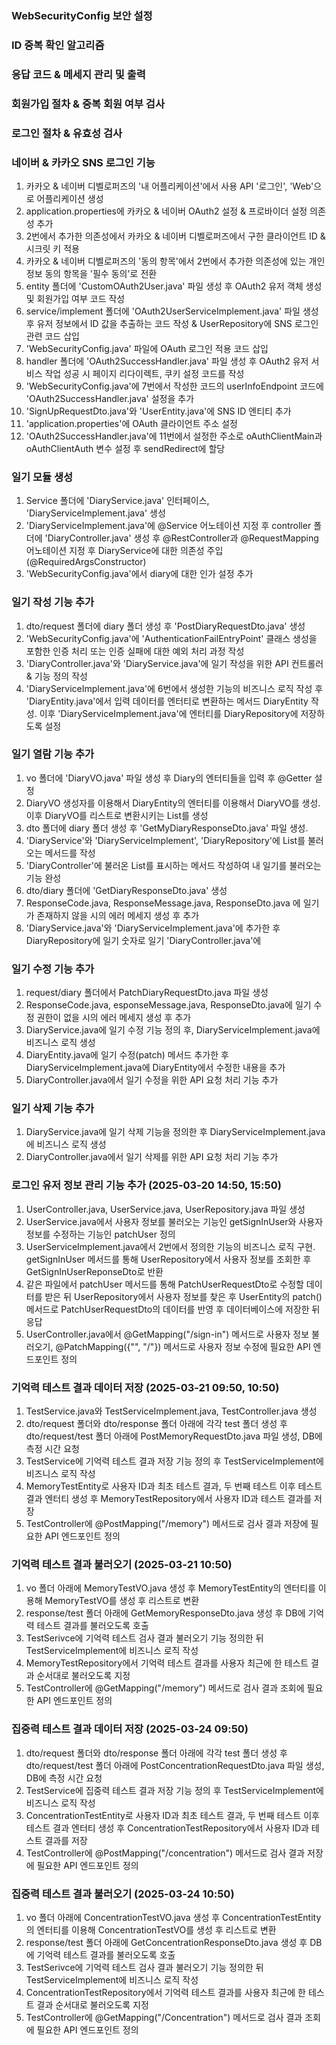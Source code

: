 ### WebSecurityConfig 보안 설정

### ID 중복 확인 알고리즘

### 응답 코드 & 메세지 관리 및 출력

### 회원가입 절차 & 중복 회원 여부 검사

### 로그인 절차 & 유효성 검사

### 네이버 & 카카오 SNS 로그인 기능
1. 카카오 & 네이버 디벨로퍼즈의 '내 어플리케이션'에서 사용 API '로그인', 'Web'으로 어플리케이션 생성
2. application.properties에 카카오 & 네이버 OAuth2 설정 & 프로바이더 설정 의존성 추가
3. 2번에서 추가한 의존성에서 카카오 & 네이버 디벨로퍼즈에서 구한 클라이언트 ID & 시크릿 키 적용
4. 카카오 & 네이버 디벨로퍼즈의 '동의 항목'에서 2번에서 추가한 의존성에 있는 개인정보 동의 항목을 '필수 동의'로 전환
5. entity 폴더에 'CustomOAuth2User.java' 파일 생성 후 OAuth2 유저 객체 생성 및 회원가입 여부 코드 작성
6. service/implement 폴더에 'OAuth2UserServiceImplement.java' 파일 생성 후 유저 정보에서 ID 값을 추출하는 코드 작성 & UserRepository에 SNS 로그인 관련 코드 삽입
7. 'WebSecurityConfig.java' 파일에 OAuth 로그인 적용 코드 삽입
8. handler 폴더에 'OAuth2SuccessHandler.java' 파일 생성 후 OAuth2 유저 서비스 작업 성공 시 페이지 리다이렉트, 쿠키 설정 코드를 작성
9. 'WebSecurityConfig.java'에 7번에서 작성한 코드의 userInfoEndpoint 코드에 'OAuth2SuccessHandler.java' 설정을 추가
10. 'SignUpRequestDto.java'와 'UserEntity.java'에 SNS ID 엔티티 추가
11. 'application.properties'에 OAuth 클라이언트 주소 설정
12. 'OAuth2SuccessHandler.java'에 11번에서 설정한 주소로 oAuthClientMain과 oAuthClientAuth 변수 설정 후 sendRedirect에 할당

### 일기 모듈 생성
1. Service 폴더에 'DiaryService.java' 인터페이스, 'DiaryServiceImplement.java' 생성
2. 'DiaryServiceImplement.java'에 @Service 어노테이션 지정 후 controller 폴더에 'DiaryController.java' 생성 후 @RestController과 @RequestMapping 어노테이션 지정 후 DiaryService에 대한 의존성 주입(@RequiredArgsConstructor)
3. 'WebSecurityConfig.java'에서 diary에 대한 인가 설정 추가

### 일기 작성 기능 추가
1. dto/request 폴더에 diary 폴더 생성 후 'PostDiaryRequestDto.java' 생성
2. 'WebSecurityConfig.java'에 'AuthenticationFailEntryPoint' 클래스 생성을 포함한 인증 처리 또는 인증 실패에 대한 예외 처리 과정 작성
3. 'DiaryController.java'와 'DiaryService.java'에 일기 작성을 위한 API 컨트롤러 & 기능 정의 작성
4. 'DiaryServiceImplement.java'에 6번에서 생성한 기능의 비즈니스 로직 작성 후 'DiaryEntity.java'에서 입력 데이터를 엔터티로 변환하는 메서드 DiaryEntity 작성. 이후 'DiaryServiceImplement.java'에 엔터티를 DiaryRepository에 저장하도록 설정

### 일기 열람 기능 추가
1. vo 폴더에 'DiaryVO.java' 파일 생성 후 Diary의 엔터티들을 입력 후 @Getter 설정
2. DiaryVO 생성자를 이용해서 DiaryEntity의 엔터티를 이용해서 DiaryVO를 생성. 이후 DiaryVO를 리스트로 변환시키는 List<DiaryVO>를 생성
3. dto 폴더에 diary 폴더 생성 후 'GetMyDiaryResponseDto.java' 파일 생성.
4. 'DiaryService'와 'DiaryServiceImplement', 'DiaryRepository'에 List를 불러오는 메서드를 작성
5. 'DiaryController'에 불러온 List를 표시하는 메서드 작성하여 내 일기를 불러오는 기능 완성
6. dto/diary 폴더에 'GetDiaryResponseDto.java' 생성
7. ResponseCode.java, ResponseMessage.java, ResponseDto.java 에 일기가 존재하지 않을 시의 에러 메세지 생성 후 추가
8. 'DiaryService.java'와 'DiaryServiceImplement.java'에 추가한 후 DiaryRepository에 일기 숫자로 일기 'DiaryController.java'에

### 일기 수정 기능 추가
1. request/diary 폴더에서 PatchDiaryRequestDto.java 파일 생성
2. ResponseCode.java, esponseMessage.java, ResponseDto.java에 일기 수정 권한이 없을 시의 에러 메세지 생성 후 추가
3. DiaryService.java에 일기 수정 기능 정의 후, DiaryServiceImplement.java에 비즈니스 로직 생성
4. DiaryEntity.java에 일기 수정(patch) 메서드 추가한 후 DiaryServiceImplement.java에 DiaryEntity에서 수정한 내용을 추가
5. DiaryController.java에서 일기 수정을 위한 API 요청 처리 기능 추가

### 일기 삭제 기능 추가
1. DiaryService.java에 일기 삭제 기능을 정의한 후 DiaryServiceImplement.java에 비즈니스 로직 생성
2. DiaryController.java에서 일기 삭제를 위한 API 요청 처리 기능 추가

### 로그인 유저 정보 관리 기능 추가 (2025-03-20 14:50, 15:50)
1. UserController.java, UserService.java, UserRepository.java 파일 생성
2. UserService.java에서 사용자 정보를 불러오는 기능인 getSignInUser와 사용자 정보를 수정하는 기능인 patchUser 정의
3. UserServiceImplement.java에서 2번에서 정의한 기능의 비즈니스 로직 구현. getSignInUser 메서드를 통해 UserRepository에서 사용자 정보를 조회한 후 GetSignInUserReponseDto로 반환
4. 같은 파일에서 patchUser 메서드를 통해 PatchUserRequestDto로 수정할 데이터를 받은 뒤 UserRepository에서 사용자 정보를 찾은 후 UserEntity의 patch() 메서드로 PatchUserRequestDto의 데이터를 반영 후 데이터베이스에 저장한 뒤 응답
5. UserController.java에서 @GetMapping("/sign-in") 메서드로 사용자 정보 불러오기, @PatchMapping({"", "/"}) 메서드로 사용자 정보 수정에 필요한 API 엔드포인트 정의

### 기억력 테스트 결과 데이터 저장 (2025-03-21 09:50, 10:50)
1. TestService.java와 TestServiceImplement.java, TestController.java 생성
2. dto/request 폴더와 dto/response 폴더 아래에 각각 test 폴더 생성 후 dto/request/test 폴더 아래에 PostMemoryRequestDto.java 파일 생성, DB에 측정 시간 요청
3. TestService에 기억력 테스트 결과 저장 기능 정의 후 TestServiceImplement에 비즈니스 로직 작성
4. MemoryTestEntity로 사용자 ID과 최초 테스트 결과, 두 번째 테스트 이후 테스트 결과 엔터티 생성 후 MemoryTestRepository에서 사용자 ID과 테스트 결과를 저장
5. TestController에 @PostMapping("/memory") 메서드로 검사 결과 저장에 필요한 API 엔드포인트 정의

### 기억력 테스트 결과 불러오기 (2025-03-21 10:50)
1. vo 폴더 아래에 MemoryTestVO.java 생성 후 MemoryTestEntity의 엔터티를 이용해 MemoryTestVO를 생성 후 리스트로 변환
2. response/test 폴더 아래에 GetMemoryResponseDto.java 생성 후 DB에 기억력 테스트 결과를 불러오도록 호출
3. TestSerivce에 기억력 테스트 검사 결과 불러오기 기능 정의한 뒤 TestServiceImplement에 비즈니스 로직 작성
4. MemoryTestRepository에서 기억력 테스트 결과를 사용자 최근에 한 테스트 결과 순서대로 불러오도록 지정
5. TestController에 @GetMapping("/memory") 메서드로 검사 결과 조회에 필요한 API 엔드포인트 정의

### 집중력 테스트 결과 데이터 저장 (2025-03-24 09:50)
1. dto/request 폴더와 dto/response 폴더 아래에 각각 test 폴더 생성 후 dto/request/test 폴더 아래에 PostConcentrationRequestDto.java 파일 생성, DB에 측정 시간 요청
2. TestService에 집중력 테스트 결과 저장 기능 정의 후 TestServiceImplement에 비즈니스 로직 작성
3. ConcentrationTestEntity로 사용자 ID과 최초 테스트 결과, 두 번째 테스트 이후 테스트 결과 엔터티 생성 후 ConcentrationTestRepository에서 사용자 ID과 테스트 결과를 저장
4. TestController에 @PostMapping("/concentration") 메서드로 검사 결과 저장에 필요한 API 엔드포인트 정의

### 집중력 테스트 결과 불러오기 (2025-03-24 10:50)
1. vo 폴더 아래에 ConcentrationTestVO.java 생성 후 ConcentrationTestEntity의 엔터티를 이용해 ConcentrationTestVO를 생성 후 리스트로 변환
2. response/test 폴더 아래에 GetConcentrationResponseDto.java 생성 후 DB에 기억력 테스트 결과를 불러오도록 호출
3. TestSerivce에 기억력 테스트 검사 결과 불러오기 기능 정의한 뒤 TestServiceImplement에 비즈니스 로직 작성
4. ConcentrationTestRepository에서 기억력 테스트 결과를 사용자 최근에 한 테스트 결과 순서대로 불러오도록 지정
5. TestController에 @GetMapping("/Concentration") 메서드로 검사 결과 조회에 필요한 API 엔드포인트 정의